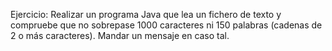 Ejercicio: Realizar un programa Java que lea un fichero de texto y compruebe que no sobrepase 1000 caracteres ni 150 palabras (cadenas de 2 o más caracteres). Mandar un mensaje en caso tal.